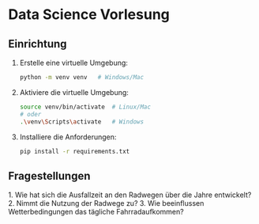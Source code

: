 # Data Science Vorlesung

## Einrichtung

1. Erstelle eine virtuelle Umgebung:

   ```bash
   python -m venv venv   # Windows/Mac
   ```

2. Aktiviere die virtuelle Umgebung:

   ```bash
   source venv/bin/activate  # Linux/Mac
   # oder
   .\venv\Scripts\activate   # Windows
   ```

3. Installiere die Anforderungen:
   ```bash
   pip install -r requirements.txt
   ```

## Fragestellungen

1.⁠ ⁠Wie hat sich die Ausfallzeit an den Radwegen über die Jahre entwickelt?
2.⁠ ⁠Nimmt die Nutzung der Radwege zu?
3.⁠ ⁠Wie beeinflussen Wetterbedingungen das tägliche Fahrradaufkommen?
